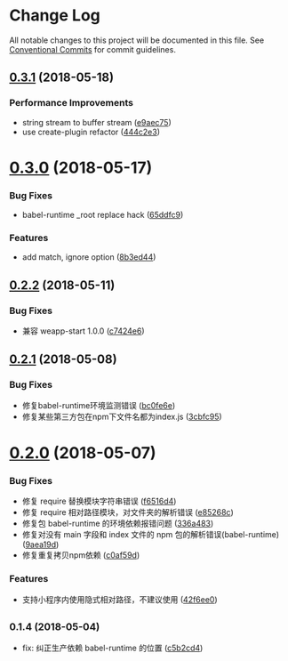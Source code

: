 # Change Log

All notable changes to this project will be documented in this file.
See [Conventional Commits](https://conventionalcommits.org) for commit guidelines.

<a name="0.3.1"></a>
## [0.3.1](https://github.com/tolerance-go/weapp-cli/compare/weapp-plugin-require@0.3.0...weapp-plugin-require@0.3.1) (2018-05-18)


### Performance Improvements

* string stream to buffer stream ([e9aec75](https://github.com/tolerance-go/weapp-cli/commit/e9aec75))
* use create-plugin refactor ([444c2e3](https://github.com/tolerance-go/weapp-cli/commit/444c2e3))




<a name="0.3.0"></a>
# [0.3.0](https://github.com/tolerance-go/weapp-cli/compare/weapp-plugin-require@0.2.2...weapp-plugin-require@0.3.0) (2018-05-17)


### Bug Fixes

* babel-runtime _root replace hack ([65ddfc9](https://github.com/tolerance-go/weapp-cli/commit/65ddfc9))


### Features

* add match, ignore option ([8b3ed44](https://github.com/tolerance-go/weapp-cli/commit/8b3ed44))




<a name="0.2.2"></a>
## [0.2.2](https://github.com/tolerance-go/weapp-cli/compare/weapp-plugin-require@0.2.1...weapp-plugin-require@0.2.2) (2018-05-11)


### Bug Fixes

* 兼容 weapp-start 1.0.0 ([c7424e6](https://github.com/tolerance-go/weapp-cli/commit/c7424e6))




<a name="0.2.1"></a>
## [0.2.1](https://github.com/tolerance-go/weapp-cli/compare/weapp-plugin-require@0.2.0...weapp-plugin-require@0.2.1) (2018-05-08)


### Bug Fixes

* 修复babel-runtime环境监测错误 ([bc0fe6e](https://github.com/tolerance-go/weapp-cli/commit/bc0fe6e))
* 修复某些第三方包在npm下文件名都为index.js ([3cbfc95](https://github.com/tolerance-go/weapp-cli/commit/3cbfc95))




<a name="0.2.0"></a>
# [0.2.0](https://github.com/tolerance-go/weapp-cli/compare/weapp-plugin-require@0.1.4...weapp-plugin-require@0.2.0) (2018-05-07)


### Bug Fixes

* 修复 require 替换模块字符串错误 ([f6516d4](https://github.com/tolerance-go/weapp-cli/commit/f6516d4))
* 修复 require 相对路径模块，对文件夹的解析错误 ([e85268c](https://github.com/tolerance-go/weapp-cli/commit/e85268c))
* 修复包 babel-runtime 的环境依赖报错问题 ([336a483](https://github.com/tolerance-go/weapp-cli/commit/336a483))
* 修复对没有 main 字段和 index 文件的 npm 包的解析错误(babel-runtime) ([9aea19d](https://github.com/tolerance-go/weapp-cli/commit/9aea19d))
* 修复重复拷贝npm依赖 ([c0af59d](https://github.com/tolerance-go/weapp-cli/commit/c0af59d))


### Features

* 支持小程序内使用隐式相对路径，不建议使用 ([42f6ee0](https://github.com/tolerance-go/weapp-cli/commit/42f6ee0))




<a name="0.1.4"></a>
## <small>0.1.4 (2018-05-04)</small>

* fix: 纠正生产依赖 babel-runtime 的位置 ([c5b2cd4](https://github.com/tolerance-go/weapp-cli/commit/c5b2cd4))
